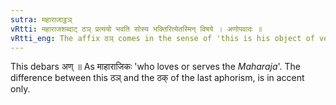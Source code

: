 ```yaml
---
sutra: महाराजाट्ठञ्
vRtti: महाराजशब्दाट् ठञ् प्रत्ययो भवति सोस्य भक्तिरित्येतस्मिन् विषये । अणोपवादः ॥
vRtti_eng: The affix ठञ् comes in the sense of 'this is his object of veneration', after the word महाराज ॥
---
```

This debars अण् ॥ As माहाराजिकः 'who loves or serves the _Maharaja_'. The difference between this ठञ् and the ठक् of the last aphorism, is in accent only.
